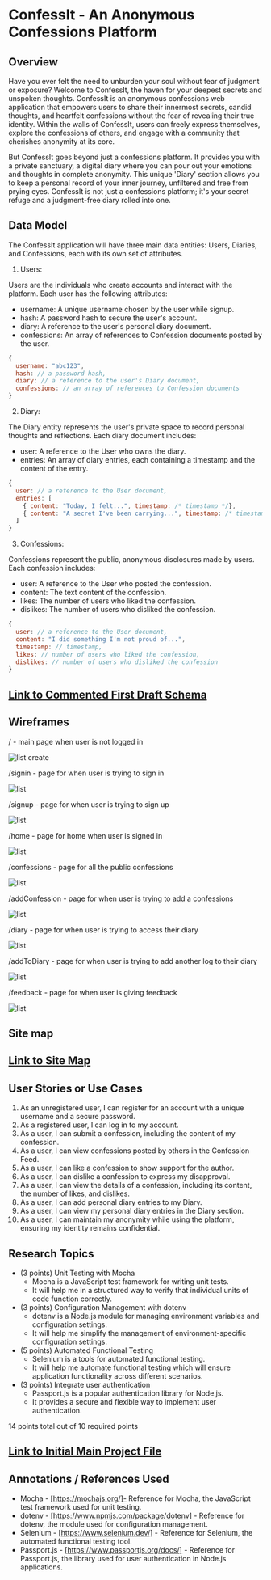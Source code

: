 # ConfessIt - An Anonymous Confessions Platform
## Overview

Have you ever felt the need to unburden your soul without fear of judgment or exposure? Welcome to ConfessIt, the haven for your deepest secrets and unspoken thoughts. ConfessIt is an anonymous confessions web application that empowers users to share their innermost secrets, candid thoughts, and heartfelt confessions without the fear of revealing their true identity. Within the walls of ConfessIt, users can freely express themselves, explore the confessions of others, and engage with a community that cherishes anonymity at its core.

But ConfessIt goes beyond just a confessions platform. It provides you with a private sanctuary, a digital diary where you can pour out your emotions and thoughts in complete anonymity. This unique 'Diary' section allows you to keep a personal record of your inner journey, unfiltered and free from prying eyes. ConfessIt is not just a confessions platform; it's your secret refuge and a judgment-free diary rolled into one.
## Data Model

The ConfessIt application will have three main data entities: Users, Diaries, and Confessions, each with its own set of attributes.

1. Users:

Users are the individuals who create accounts and interact with the platform.
Each user has the following attributes:
* username: A unique username chosen by the user while signup.
* hash: A password hash to secure the user's account.
* diary: A reference to the user's personal diary document.
* confessions: An array of references to Confession documents posted by the user.

```javascript
{
  username: "abc123",
  hash: // a password hash,
  diary: // a reference to the user's Diary document,
  confessions: // an array of references to Confession documents
}
```

2. Diary:

The Diary entity represents the user's private space to record personal thoughts and reflections.
Each diary document includes:
* user: A reference to the User who owns the diary.
* entries: An array of diary entries, each containing a timestamp and the content of the entry.

```javascript
{
  user: // a reference to the User document,
  entries: [
    { content: "Today, I felt...", timestamp: /* timestamp */},
    { content: "A secret I've been carrying...", timestamp: /* timestamp */ },
  ]
}
```

3. Confessions:

Confessions represent the public, anonymous disclosures made by users.
Each confession includes:
* user: A reference to the User who posted the confession.
* content: The text content of the confession.
* likes: The number of users who liked the confession.
* dislikes: The number of users who disliked the confession.

```javascript
{
  user: // a reference to the User document,
  content: "I did something I'm not proud of...",
  timestamp: // timestamp,
  likes: // number of users who liked the confession,
  dislikes: // number of users who disliked the confession
}
```
## [Link to Commented First Draft Schema](db.mjs) 

## Wireframes

/ - main page when user is not logged in

![list create](documentation/IMG_7054.png)

/signin - page for when user is trying to sign in

![list](documentation/IMG_7055.png)

/signup - page for when user is trying to sign up

![list](documentation/IMG_7056.png)

/home - page for home when user is signed in

![list](documentation/IMG_7057.png)

/confessions - page for all the public confessions

![list](documentation/IMG_7059.png)

/addConfession - page for when user is trying to add a confessions

![list](documentation/IMG_7058.png)

/diary - page for when user is trying to access their diary

![list](documentation/IMG_7060.png)

/addToDiary - page for when user is trying to add another log to their diary

![list](documentation/IMG_7061.png)

/feedback - page for when user is giving feedback

![list](documentation/IMG_7063.png)

## Site map
## [Link to Site Map](documentation/site_map.png)

## User Stories or Use Cases

1. As an unregistered user, I can register for an account with a unique username and a secure password.
2. As a registered user, I can log in to my account.
3. As a user, I can submit a confession, including the content of my confession.
4. As a user, I can view confessions posted by others in the Confession Feed.
5. As a user, I can like a confession to show support for the author.
6. As a user, I can dislike a confession to express my disapproval.
7. As a user, I can view the details of a confession, including its content, the number of likes, and dislikes.
8. As a user, I can add personal diary entries to my Diary.
9. As a user, I can view my personal diary entries in the Diary section.
10. As a user, I can maintain my anonymity while using the platform, ensuring my identity remains confidential.

## Research Topics

* (3 points) Unit Testing with Mocha
  * Mocha is a JavaScript test framework for writing unit tests.
  * It will help me in a structured way to verify that individual units of code function correctly.
* (3 points) Configuration Management with dotenv
  * dotenv is a Node.js module for managing environment variables and configuration settings.
  * It will help me simplify the management of environment-specific configuration settings.
* (5 points) Automated Functional Testing
  * Selenium is a tools for automated functional testing.
  * It will help me automate functional testing which will ensure application functionality across different scenarios.
* (3 points) Integrate user authentication
  * Passport.js is a popular authentication library for Node.js.
  * It provides a secure and flexible way to implement user authentication.

14 points total out of 10 required points


## [Link to Initial Main Project File](app.mjs) 

## Annotations / References Used

* Mocha - [https://mochajs.org/]- Reference for Mocha, the JavaScript test framework used for unit testing.
* dotenv - [https://www.npmjs.com/package/dotenv] - Reference for dotenv, the module used for configuration management.
* Selenium - [https://www.selenium.dev/] - Reference for Selenium, the automated functional testing tool.
* Passport.js - [https://www.passportjs.org/docs/] - Reference for Passport.js, the library used for user authentication in Node.js applications.
